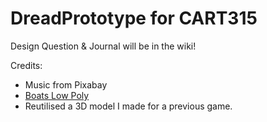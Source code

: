 # DreadPrototype for CART315
 
 Design Question & Journal will be in the wiki!
 
 Credits:
 
- Music from Pixabay
- [Boats Low Poly](https://assetstore.unity.com/packages/3d/vehicles/sea/boats-polypack-189866)
- Reutilised a 3D model I made for a previous game.

